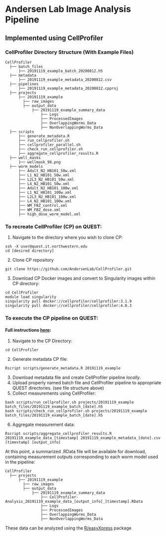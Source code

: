 # Andersen Lab Image Analysis Pipeline
## Implemented using CellProfiler

### CellProfiler Directory Structure (With Example Files)

```
CellProfiler
  ├── batch_files
      ├── 20191119_example_batch_20200812.h5
  ├── metadata
      ├── 20191119_example_metadata_20200812.csv
  ├── pipelines
      ├── 20191119_example_metadata_20200812.cpproj
  ├── projects
      ├── 20191119_example
        ├── raw_images
        ├── output_data
            ├── 20191119_example_summary_data
                ├── Logs
                ├── ProcessedImages
                ├── OverlappingWorms_Data
                ├── NonOverlappingWorms_Data
  ├── scripts
      ├── generate_metadata.R
      ├── run_cellprofiler.sh
      ├── cellprofiler_parallel.sh
      ├── check_run_cellprofiler.sh
      ├── aggregate_cellprofiler_results.R
  ├── well_masks
      ├── wellmask_98.png
  ├── worm_models
      ├── Adult_N2_HB101_50w.xml
      ├── L1_N2_HB101_50w.xml
      ├── L2L3_N2_HB101_50w.xml
      ├── L4_N2_HB101_50w.xml
      ├── Adult_N2_HB101_100w.xml
      ├── L1_N2_HB101_100w.xml
      ├── L2L3_N2_HB101_100w.xml
      ├── L4_N2_HB101_100w.xml
      ├── WM_FBZ_control.xml
      ├── WM_FBZ_dose.xml
      ├── high_dose_worm_model.xml
```

### To recreate CellProfiler (CP) on QUEST:
1) Navigate to the directory where you wish to clone CP:
```
ssh -X user@quest.it.northwestern.edu
cd [desired directory]
```
2) Clone CP repository
```
git clone https://github.com/AndersenLab/CellProfiler.git
```
3) Download CP Docker images and convert to Singularity images within CP directory:
```
cd CellProfiler
module load singularity
singularity pull docker://cellprofiler/cellprofiler:3.1.9
singularity pull docker://cellprofiler/cellprofiler:4.0.3
```

### To execute the CP pipeline on QUEST:
#### Full instructions [here](https://docs.google.com/document/d/1IfnxFeNoG0JehJquMV_DorH5KpUsRJAg2OYdpBFppcM/edit):
1) Navigate to the CP Directory:
```
cd CellProfiler
```
2) Generate metadata CP file:
```
Rscript scripts/generate_metadata.R 20191119_example
```
3) Download metadata file and create CellProfiler pipeline *locally*. 
4) Upload properly named batch file and CellProfiler pipeline to appropriate QUEST directories. (see file structure above)
5) Collect measurements using CellProfiler:
```
bash scripts/run_cellprofiler.sh projects/20191119_example batch_files/20191119_example_batch_[date].h5
bash scripts/check_run_cellprofiler.sh projects/20191119_example batch_files/20191119_example_batch_[date].h5
```
6) Aggregate measurement data:
```
Rscript scripts/aggregate_cellprofiler_results.R 20191119_example_data_[timestamp] 20191119_example_metadata_[date].csv [timestamp] [output_info]
```
At this point, a summarized .RData file will be available for download, containing measurement outputs corresponding to each worm model used in the pipeline:
```
CellProfiler
  ├── projects
      ├── 20191119_example
        ├── raw_images
        ├── output_data
            ├── 20191119_example_summary_data
                ├── CellProfiler-Analysis_20191119_example_data_[output_info]_[timestamp].RData
                ├── Logs
                ├── ProcessedImages
                ├── OverlappingWorms_Data
                ├── NonOverlappingWorms_Data
```
These data can be analyzed using the [R/easyXpress](https://github.com/AndersenLab/easyXpress) package 
